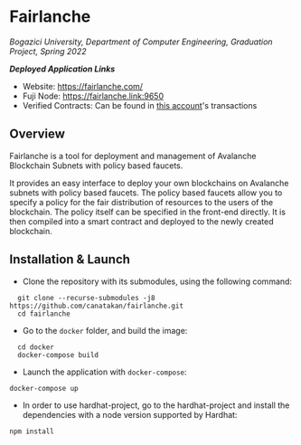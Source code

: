 # Fairlanche
_Bogazici University, Department of Computer Engineering, Graduation Project, Spring 2022_

_**Deployed Application Links**_
- Website: https://fairlanche.com/
- Fuji Node: https://fairlanche.link:9650
- Verified Contracts: Can be found in [this account](https://testnet.snowtrace.io/address/0x059fe3777c8f2dd1329910b6b31fbde13902acdc)'s transactions


## Overview

Fairlanche is a tool for deployment and management of Avalanche Blockchain Subnets with policy based faucets.

It provides an easy interface to deploy your own blockchains on Avalanche subnets with policy based faucets. The policy based faucets allow you to specify a policy for the fair distribution of resources to the users of the blockchain. The policy itself can be specified in the front-end directly. It is then compiled into a smart contract and deployed to the newly created blockchain.


## Installation & Launch

- Clone the repository with its submodules, using the following command:
```
  git clone --recurse-submodules -j8 https://github.com/canatakan/fairlanche.git
  cd fairlanche
```

- Go to the `docker` folder, and build the image:
```
  cd docker
  docker-compose build
```

- Launch the application with `docker-compose`:
```
docker-compose up
```

- In order to use hardhat-project, go to the hardhat-project and install the dependencies with a node version supported by Hardhat:
```
npm install
```
